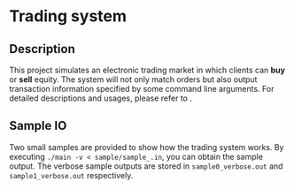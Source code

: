# Trading system

## Description

This project simulates an electronic trading market in which  clients can **buy** or **sell** equity. The system will not only match orders but also output transaction information specified by some command line arguments. For detailed descriptions and usages, please refer to .

## Sample IO

Two small samples are provided to show how the trading system works. By executing `./main -v < sample/sample_.in`, you can obtain the sample output.
The verbose sample outputs are stored in `sample0_verbose.out` and `sample1_verbose.out` respectively. 

